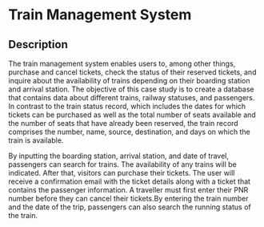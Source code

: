 # Train Management System

## Description 

The train management system enables users to, among other things, purchase and cancel tickets, check the status of their reserved tickets, and inquire about the availability of trains depending on their boarding station and arrival station. The objective of this case study is to create a database that contains data about different trains, railway statuses, and passengers. In contrast to the train status record, which includes the dates for which tickets can be purchased as well as the total number of seats available and the number of seats that have already been reserved, the train record comprises the number, name, source, destination, and days on which the train is available.

By inputting the boarding station, arrival station, and date of travel, passengers can search for trains. The availability of any trains will be indicated. After that, visitors can purchase their tickets. The user will receive a confirmation email with the ticket details along with a ticket that contains the passenger information. A traveller must first enter their PNR number before they can cancel their tickets.By entering the train number and the date of the trip, passengers can also search the running status of the train.
